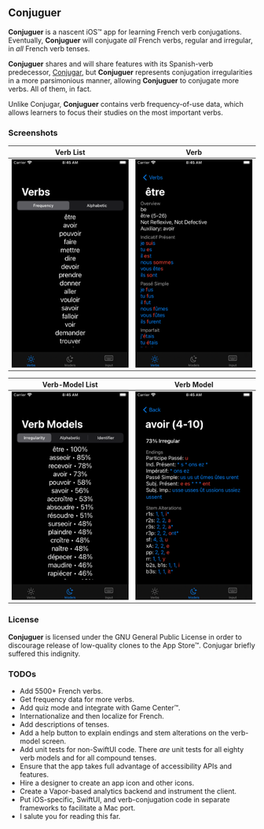 ## Conjuguer

**Conjuguer** is a nascent iOS™ app for learning French verb conjugations. Eventually, **Conjuguer** will conjugate _all_ French verbs, regular and irregular, in _all_ French verb tenses.

**Conjuguer** shares and will share features with its Spanish-verb predecessor, [Conjugar](https://itunes.apple.com/us/app/conjugar/id1236500467?mt=8), but **Conjuguer** represents conjugation irregularities in a more parsimonious manner, allowing **Conjuguer** to conjugate more verbs. All of them, in fact.

Unlike Conjugar, **Conjuguer** contains verb frequency-of-use data, which allows learners to focus their studies on the most important verbs.

### Screenshots

| Verb List | Verb |
| --- | --- |
| ![](Images/verbs.png) | ![](Images/verb.png) |

| Verb-Model List | Verb Model |
| --- | --- |
| ![](Images/models.png) | ![](Images/model.png) |

### License

**Conjuguer** is licensed under the GNU General Public License in order to discourage release of low-quality clones to the App Store™. Conjugar briefly suffered this indignity.

### TODOs

* Add 5500+ French verbs.
* Get frequency data for more verbs.
* Add quiz mode and integrate with Game Center™.
* Internationalize and then localize for French.
* Add descriptions of tenses.
* Add a help button to explain endings and stem alterations on the verb-model screen.
* Add unit tests for non-SwiftUI code. There _are_ unit tests for all eighty verb models and for all compound tenses.
* Ensure that the app takes full advantage of accessibility APIs and features.
* Hire a designer to create an app icon and other icons.
* Create a Vapor-based analytics backend and instrument the client.
* Put iOS-specific, SwiftUI, and verb-conjugation code in separate frameworks to facilitate a Mac port.
* I salute you for reading this far.

